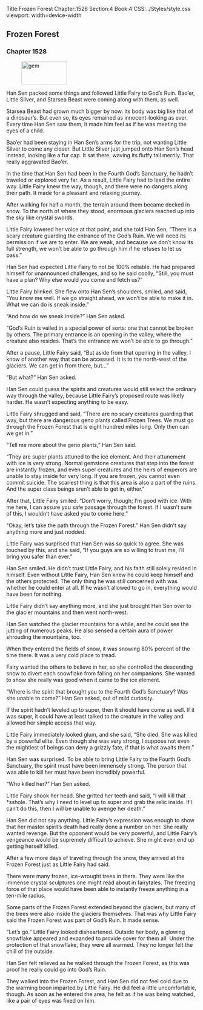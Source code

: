Title:Frozen Forest 
Chapter:1528 
Section:4 
Book:4 
CSS:../Styles/style.css 
viewport: width=device-width
  
## Frozen Forest
### Chapter 1528 
<figure>
	<img src="../Images/gem.gif" alt="gem" id="gem" width="120" height="60" />
</figure>
  

  
  Han Sen packed some things and followed Little Fairy to God’s Ruin. Bao’er, Little Silver, and Starsea Beast were coming along with them, as well.

Starsea Beast had grown much bigger by now. Its body was big like that of a dinosaur’s. But even so, its eyes remained as innocent-looking as ever. Every time Han Sen saw them, it made him feel as if he was meeting the eyes of a child.

Bao’er had been staying in Han Sen’s arms for the trip, not wanting Little Silver to come any closer. But Little Silver just jumped onto Han Sen’s head instead, looking like a fur cap. It sat there, waving its fluffy tail merrily. That really aggravated Bao’er.

In the time that Han Sen had been in the Fourth God’s Sanctuary, he hadn’t traveled or explored very far. As a result, Little Fairy had to lead the entire way. Little Fairy knew the way, though, and there were no dangers along their path. It made for a pleasant and relaxing journey.

After walking for half a month, the terrain around them became decked in snow. To the north of where they stood, enormous glaciers reached up into the sky like crystal swords.

Little Fairy lowered her voice at that point, and she told Han Sen, “There is a scary creature guarding the entrance of the God’s Ruin. We will need its permission if we are to enter. We are weak, and because we don’t know its full strength, we won’t be able to go through him if he refuses to let us pass.”

Han Sen had expected Little Fairy to not be 100% reliable. He had prepared himself for unannounced challenges, and so he said coolly, “Still, you must have a plan? Why else would you come and fetch us?”

Little Fairy blinked. She flew onto Han Sen’s shoulders, smiled, and said, “You know me well. If we go straight ahead, we won’t be able to make it in. What we can do is sneak inside.”

“And how do we sneak inside?” Han Sen asked.

“God’s Ruin is veiled in a special power of sorts: one that cannot be broken by others. The primary entrance is an opening in the valley, where the creature also resides. That’s the entrance we won’t be able to go through.”

After a pause, Little Fairy said, “But aside from that opening in the valley, I know of another way that can be accessed. It is to the north-west of the glaciers. We can get in from there, but…”

“But what?” Han Sen asked.

Han Sen could guess the spirits and creatures would still select the ordinary way through the valley, because Little Fairy’s proposed route was likely harder. He wasn’t expecting anything to be easy.

Little Fairy shrugged and said, “There are no scary creatures guarding that way, but there are dangerous geno plants called Frozen Trees. We must go through the Frozen Forest that is eight hundred miles long. Only then can we get in.”

“Tell me more about the geno plants,” Han Sen said.

“They are super plants attuned to the ice element. And their attunement with ice is very strong. Normal gemstone creatures that step into the forest are instantly frozen, and even super creatures and the heirs of emperors are unable to stay inside for very long. If you are frozen, you cannot even commit suicide. The scariest thing is that this area is also a part of the ruins. And the super class beings aren’t able to get in, either.”

After that, Little Fairy smiled. “Don’t worry, though; I’m good with ice. With me here, I can assure you safe passage through the forest. If I wasn’t sure of this, I wouldn’t have asked you to come here.”

“Okay, let’s take the path through the Frozen Forest.” Han Sen didn’t say anything more and just nodded.

Little Fairy was surprised that Han Sen was so quick to agree. She was touched by this, and she said, “If you guys are so willing to trust me, I’ll bring you safer than ever.”

Han Sen smiled. He didn’t trust Little Fairy, and his faith still solely resided in himself. Even without Little Fairy, Han Sen knew he could keep himself and the others protected. The only thing he was still concerned with was whether he could enter at all. If he wasn’t allowed to go in, everything would have been for nothing.

Little Fairy didn’t say anything more, and she just brought Han Sen over to the glacier mountains and then went north-west.

Han Sen watched the glacier mountains for a while, and he could see the jutting of numerous peaks. He also sensed a certain aura of power shrouding the mountains, too.

When they entered the fields of snow, it was snowing 80% percent of the time there. It was a very cold place to tread.

Fairy wanted the others to believe in her, so she controlled the descending snow to divert each snowflake from falling on her companions. She wanted to show she really was good when it came to the ice element.

“Where is the spirit that brought you to the Fourth God’s Sanctuary? Was she unable to come?” Han Sen asked, out of mild curiosity.

If the spirit hadn’t leveled up to super, then it should have come as well. If it was super, it could have at least talked to the creature in the valley and allowed her simple access that way.

Little Fairy immediately looked glum, and she said, “She died. She was killed by a powerful elite. Even though she was very strong, I suppose not even the mightiest of beings can deny a grizzly fate, if that is what awaits them.”

Han Sen was surprised. To be able to bring Little Fairy to the Fourth God’s Sanctuary, the spirit must have been immensely strong. The person that was able to kill her must have been incredibly powerful.

“Who killed her?” Han Sen asked.

Little Fairy shook her head. She gritted her teeth and said, “I will kill that *sshole. That’s why I need to level up to super and grab the relic inside. If I can’t do this, then I will be unable to avenge her death.”

Han Sen did not say anything. Little Fairy’s expression was enough to show that her master spirit’s death had really done a number on her. She really wanted revenge. But the opponent would be very powerful, and Little Fairy’s vengeance would be supremely difficult to achieve. She might even end up getting herself killed.

After a few more days of traveling through the snow, they arrived at the Frozen Forest just as Little Fairy had said.

There were many frozen, ice-wrought trees in there. They were like the immense crystal sculptures one might read about in fairytales. The freezing force of that place would have been able to instantly freeze anything in a ten-mile radius.

Some parts of the Frozen Forest extended beyond the glaciers, but many of the trees were also inside the glaciers themselves. That was why Little Fairy said the Frozen Forest was part of God’s Ruin. It made sense.

“Let’s go.” Little Fairy looked disheartened. Outside her body, a glowing snowflake appeared and expanded to provide cover for them all. Under the protection of that snowflake, they were all warmed. They no longer felt the chill of the outside.

Han Sen felt relieved as he walked through the Frozen Forest, as this was proof he really could go into God’s Ruin.

They walked into the Frozen Forest, and Han Sen did not feel cold due to the warming boon imparted by Little Fairy. He did feel a little uncomfortable, though. As soon as he entered the area, he felt as if he was being watched, like a pair of eyes was fixed on him.
